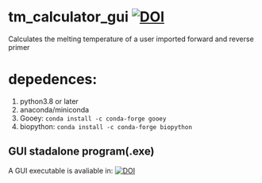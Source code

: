 # tm_calculator_gui [![DOI](https://zenodo.org/badge/DOI/10.5281/zenodo.5227617.svg)](https://doi.org/10.5281/zenodo.5227617)
 Calculates the melting temperature of a user imported  forward and reverse primer
# **depedences:**  
1. python3.8 or later
2. anaconda/miniconda
3. Gooey: `conda install -c conda-forge gooey`
4. biopython: `conda install -c conda-forge biopython`
## GUI stadalone program(.exe)
A GUI executable is avaliable in: [![DOI](https://zenodo.org/badge/DOI/10.5281/zenodo.5225122.svg)](https://doi.org/10.5281/zenodo.5225122)